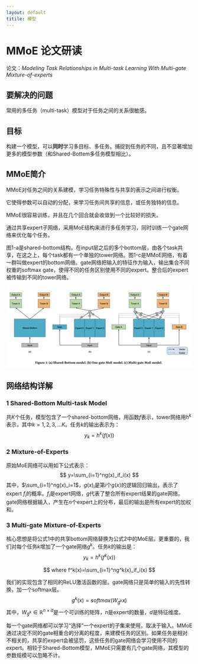 ```yaml
---
layout: default
titile: 模型
---
```


# MMoE 论文研读

论文：*Modeling Task Relationships in Multi-task Learning With Multi-gate Mixture-of-experts*


## 要解决的问题

常用的多任务（multi-task）模型对于任务之间的关系很敏感。

## 目标

构建一个模型，可以**同时**学习多目标、多任务。捕捉到任务的不同，且不显著增加更多的模型参数（和Shared-Bottem多任务模型相比）。


## MMoE简介

MMoE对任务之间的关系建模，学习任务特殊性与共享的表示之间进行权衡。

它使得参数可以自动的分配，来学习任务间共享的信息，或任务独特的信息。

MMoE很容易训练，并且在几个回合就会收敛到一个比较好的损失。

通过共享expert子网络，采用MoE结构来进行多任务学习，同时训练一个gate网络来优化每个任务。

图1-a是shared-bottom结构，在input层之后的多个bottom层，由各个task共享，在这之上，每个task都有一个单独的tower网络。图1-c是MMoE网络，有着一群叫做expert的bottom网络。gate网络把输入的特征作为输入，输出集合不同权重的softmax gate，使得不同的任务区别使用不同的expert。整合后的expert被传输到不同的tower网络。

![MMoE 图1](./1_MMoE.png)


## 网络结构详解

### 1 Shared-Bottom Multi-task Model

共$K$个任务，模型包含了一个shared-bottom网络，用函数$f$表示，tower网络用$h^k$表示，其中$k=1,2,3,...K$。任务$k$的输出表示为：
$$
y_k=h^k(f(x))
$$

### 2 Mixture-of-Experts

原始MoE网络可以用如下公式表示：
$$
y=\sum_{i=1}^ng(x)_if_i(x)
$$
其中，$\sum_{i=1}^ng(x)_i=1$，$g(x)_i$是第$i$个$g(x)$的逻辑回归输出，表示了expert $f_i$的概率。$f_i$是expert网络，$g$代表了整合所有expert结果的gate网络。gate网络根据输入，产生在$n$个expert上的分布，最后的输出是所有expert的加权和。

### 3 Multi-gate Mixture-of-Experts

核心思想是将公式1中的共享bottom网络替换为公式2中的MoE层。更重要的，我们对每个任务$k$增加了一个gate网络$g^k$。任务$k$的输出是：
$$
y_k=h^k(f^k(x))
$$

$$
where f^k(x)=\sum_{i=1}^ng^k(x)_if_i(x)
$$

我们的实现包含了相同的ReLU激活函数的层。gate网络只是简单的输入的先性转换，加一个softmax层。
$$
g^k(x)=softmax(W_{g^k}x)
$$
其中，$W_{g^k}\in \mathbb R^{n\times d}$是一个可训练的矩阵，$n$是expert的数量，$d$是特征维度。

每一个gate网络都可以学习“选择”一个expert的子集来使用，取决于输入。MMoE通过决定不同的gate相重合的分离的程度，来建模任务的区别。如果任务是相对不相关的，共享的expert会被惩罚，这些任务的gate网络会学习使用不同的expert。相较于Shared-Bottom模型，MMoE只需要有几个gate网络，其模型的参数规模可以忽略不计。

